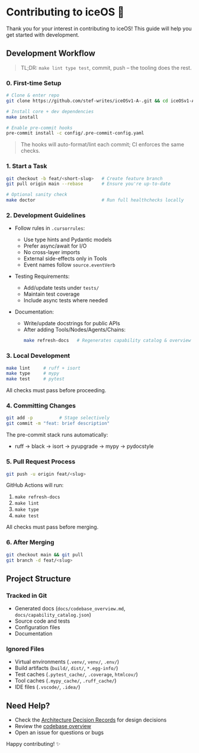 # Contributing to iceOS 🚀

Thank you for your interest in contributing to iceOS! This guide will help you get started with development.

## Development Workflow

> TL;DR: `make lint type test`, commit, push – the tooling does the rest.

### 0. First-time Setup

```bash
# Clone & enter repo
git clone https://github.com/stef-writes/iceOSv1-A-.git && cd iceOSv1-A-

# Install core + dev dependencies
make install

# Enable pre-commit hooks
pre-commit install -c config/.pre-commit-config.yaml
```

> The hooks will auto-format/lint each commit; CI enforces the same checks.

### 1. Start a Task

```bash
git checkout -b feat/<short-slug>   # Create feature branch
git pull origin main --rebase       # Ensure you're up-to-date

# Optional sanity check
make doctor                         # Run full healthchecks locally
```

### 2. Development Guidelines

- Follow rules in `.cursorrules`:
  - Use type hints and Pydantic models
  - Prefer async/await for I/O
  - No cross-layer imports
  - External side-effects only in Tools
  - Event names follow `source.eventVerb`

- Testing Requirements:
  - Add/update tests under `tests/`
  - Maintain test coverage
  - Include async tests where needed

- Documentation:
  - Write/update docstrings for public APIs
  - After adding Tools/Nodes/Agents/Chains:
    ```bash
    make refresh-docs   # Regenerates capability catalog & overview
    ```

### 3. Local Development

```bash
make lint     # ruff + isort
make type     # mypy
make test     # pytest
```

All checks must pass before proceeding.

### 4. Committing Changes

```bash
git add -p          # Stage selectively
git commit -m "feat: brief description"
```

The pre-commit stack runs automatically:
- ruff → black → isort → pyupgrade → mypy → pydocstyle

### 5. Pull Request Process

```bash
git push -u origin feat/<slug>
```

GitHub Actions will run:
1. `make refresh-docs`
2. `make lint`
3. `make type`
4. `make test`

All checks must pass before merging.

### 6. After Merging

```bash
git checkout main && git pull
git branch -d feat/<slug>
```

## Project Structure

### Tracked in Git
- Generated docs (`docs/codebase_overview.md`, `docs/capability_catalog.json`)
- Source code and tests
- Configuration files
- Documentation

### Ignored Files
- Virtual environments (`.venv/`, `venv/`, `.env/`)
- Build artifacts (`build/`, `dist/`, `*.egg-info/`)
- Test caches (`.pytest_cache/`, `.coverage`, `htmlcov/`)
- Tool caches (`.mypy_cache/`, `.ruff_cache/`)
- IDE files (`.vscode/`, `.idea/`)

## Need Help?

- Check the [Architecture Decision Records](ADR/) for design decisions
- Review the [codebase overview](docs/codebase_overview.md)
- Open an issue for questions or bugs

Happy contributing! ✨ 